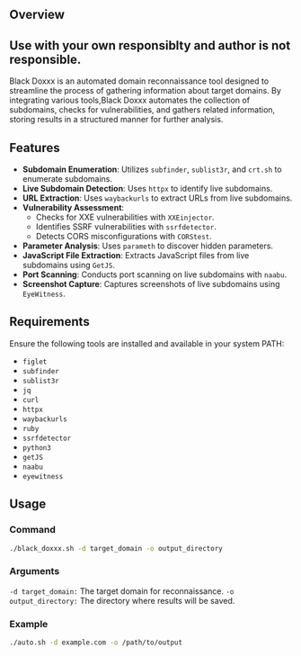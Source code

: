 
## Overview

## Use with your own responsiblty and author is not responsible. 

Black Doxxx is an automated domain reconnaissance tool designed to streamline the process of gathering information about target domains. By integrating various tools,Black Doxxx  automates the collection of subdomains, checks for vulnerabilities, and gathers related information, storing results in a structured manner for further analysis.


## Features

- **Subdomain Enumeration**: Utilizes `subfinder`, `sublist3r`, and `crt.sh` to enumerate subdomains.
- **Live Subdomain Detection**: Uses `httpx` to identify live subdomains.
- **URL Extraction**: Uses `waybackurls` to extract URLs from live subdomains.
- **Vulnerability Assessment**:
  - Checks for XXE vulnerabilities with `XXEinjector`.
  - Identifies SSRF vulnerabilities with `ssrfdetector`.
  - Detects CORS misconfigurations with `CORStest`.
- **Parameter Analysis**: Uses `parameth` to discover hidden parameters.
- **JavaScript File Extraction**: Extracts JavaScript files from live subdomains using `GetJS`.
- **Port Scanning**: Conducts port scanning on live subdomains with `naabu`.
- **Screenshot Capture**: Captures screenshots of live subdomains using `EyeWitness`.

## Requirements

Ensure the following tools are installed and available in your system PATH:

- `figlet`
- `subfinder`
- `sublist3r`
- `jq`
- `curl`
- `httpx`
- `waybackurls`
- `ruby`
- `ssrfdetector`
- `python3`
- `getJS`
- `naabu`
- `eyewitness`

## Usage

### Command

```bash
./black_doxxx.sh -d target_domain -o output_directory

```
### Arguments
`-d target_domain:` The target domain for reconnaissance.
`-o output_directory:` The directory where results will be saved.

### Example

```bash
./auto.sh -d example.com -o /path/to/output

```
